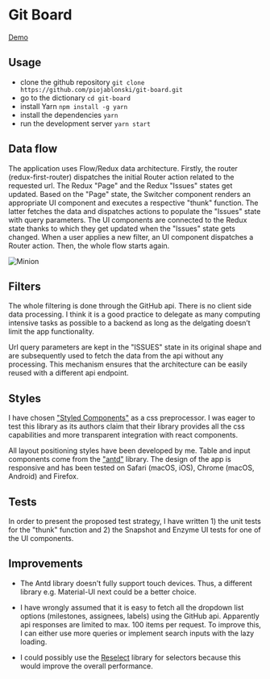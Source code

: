 # Git Board

[Demo](https://piojablonski.github.io/git-board)
## Usage

+ clone the github repository `git clone https://github.com/piojablonski/git-board.git`
+ go to the dictionary `cd git-board`
+ install Yarn `npm install -g yarn`
+ install the dependencies `yarn`
+ run the development server `yarn start`

## Data flow
The application uses Flow/Redux data architecture. Firstly, the router (redux-first-router) dispatches the initial Router action related to the requested url. The Redux "Page" and the Redux "Issues" states get updated. Based on the "Page" state, the Switcher component renders an appropriate UI component and executes a respective "thunk" function. The latter fetches the data and dispatches actions to populate the "Issues" state with query parameters. The UI components are connected to the Redux state thanks to which they get updated when the "Issues" state gets changed. When a user applies a new filter, an UI component dispatches a Router action. Then, the whole flow starts again. 

![Minion](https://code2flow.com/inwEo5.svg)

## Filters
The whole filtering is done through the GitHub api. There is no client side data processing. I think it is a good practice to delegate as many computing intensive tasks as possible to a backend as long as the delgating doesn’t limit the app functionality. 

Url query parameters are kept in the "ISSUES" state in its original shape and are subsequently used to fetch the data from the api without any processing. This mechanism ensures that the architecture can be easily reused with a different api endpoint.
## Styles
I have chosen ["Styled Components"](https://www.styled-components.com/) as a css preprocessor. I was eager to test this library as its authors claim that their library provides all the css capabilities and more transparent integration with react components.

All layout positioning styles have been developed by me. Table and input components come from the ["antd"](https://ant.design/) library. The design of the app is responsive and has been tested on Safari (macOS, iOS), Chrome (macOS, Android) and Firefox. 

## Tests
In order to present the proposed test strategy, I have written 1) the unit tests for the "thunk" function and 2) the Snapshot and Enzyme UI tests for one of the UI components. 

## Improvements
+ The Antd library doesn't fully support touch devices. Thus, a different library e.g. Material-UI next could be a better choice.

+ I have wrongly assumed that it is easy to fetch all the dropdown list options (milestones, assignees, labels) using the GitHub api. Apparently api responses are limited to max. 100 items per request. To improve this, I can either use more queries or implement search inputs with the lazy loading. 

+ I could possibly use the [Reselect](https://github.com/reactjs/reselect) library for selectors because this would improve the overall performance.

